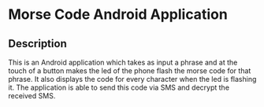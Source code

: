 # Morse Code Android Application

## Description

This is an Android application which takes as input a phrase and at the touch of a button makes the led of the phone flash the morse code for that phrase. 
It also displays the code for every character when the led is flashing it.
The application is able to send this code via SMS and decrypt the received SMS.


